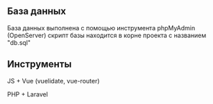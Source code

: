 ## База данных

База данных выполнена с помощью инструмента phpMyAdmin (OpenServer) скрипт базы находится в корне проекта с названием "db.sql"

## Инструменты

JS + Vue (vuelidate, vue-router)

PHP + Laravel
